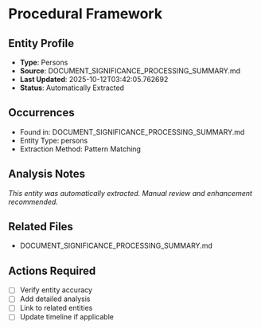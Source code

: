 # Procedural Framework

## Entity Profile
- **Type**: Persons
- **Source**: DOCUMENT_SIGNIFICANCE_PROCESSING_SUMMARY.md
- **Last Updated**: 2025-10-12T03:42:05.762692
- **Status**: Automatically Extracted

## Occurrences
- Found in: DOCUMENT_SIGNIFICANCE_PROCESSING_SUMMARY.md
- Entity Type: persons
- Extraction Method: Pattern Matching

## Analysis Notes
*This entity was automatically extracted. Manual review and enhancement recommended.*

## Related Files
- DOCUMENT_SIGNIFICANCE_PROCESSING_SUMMARY.md

## Actions Required
- [ ] Verify entity accuracy
- [ ] Add detailed analysis
- [ ] Link to related entities
- [ ] Update timeline if applicable
